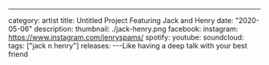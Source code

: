 ---

category: artist
title: Untitled Project Featuring Jack and Henry
date: "2020-05-06"
description:
thumbnail: ./jack-henry.png
facebook:
instagram: https://www.instagram.com/jenryspams/
spotify:
youtube:
soundcloud:
tags: ["jack n henry"]
releases:
---Like having a deep talk with your best friend
